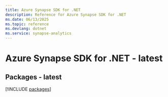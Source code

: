 ```yaml
---
title: Azure Synapse SDK for .NET
description: Reference for Azure Synapse SDK for .NET
ms.date: 06/13/2025
ms.topic: reference
ms.devlang: dotnet
ms.service: synapse-analytics
---
```

# Azure Synapse SDK for .NET - latest
## Packages - latest
[!INCLUDE [packages](synapse-index.md)]